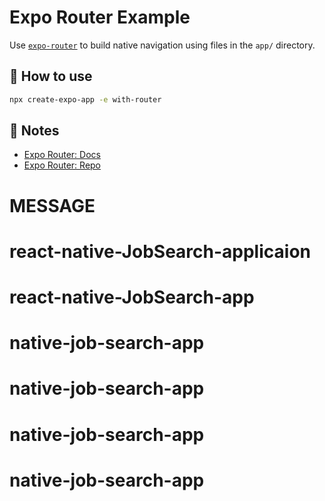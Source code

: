 # Expo Router Example

Use [`expo-router`](https://expo.github.io/router) to build native navigation using files in the `app/` directory.

## 🚀 How to use

```sh
npx create-expo-app -e with-router
```

## 📝 Notes

- [Expo Router: Docs](https://expo.github.io/router)
- [Expo Router: Repo](https://github.com/expo/router)
# MESSAGE
# react-native-JobSearch-applicaion
# react-native-JobSearch-app
# native-job-search-app
# native-job-search-app
# native-job-search-app
# native-job-search-app
